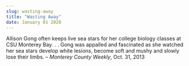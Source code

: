 ```yaml
---
slug: wasting-away
title: "Wasting Away"
date: January 01 2020
---
```


 
<p>
  Allison Gong often keeps live sea stars for her college biology classes at CSU
  Monterey Bay. . . Gong was appalled and fascinated as she watched her sea
  stars develop white lesions, become soft and mushy and slowly lose their
  limbs. – <em>Monterey County Weekly</em>, Oct. 31, 2013
</p>
 
